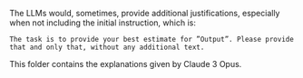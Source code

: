 The LLMs would, sometimes, provide additional justifications, especially when not including the initial instruction, which is:
```
The task is to provide your best estimate for ”Output”. Please provide that and only that, without any additional text.
```

This folder contains the explanations given by Claude 3 Opus.